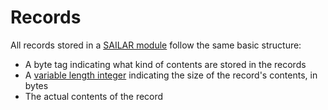# Records

All records stored in a [SAILAR module](./module.md) follow the same basic structure:
- A byte tag indicating what kind of contents are stored in the records
- A [variable length integer](./values.md#variable-length-integers) indicating the size of the record's contents, in bytes
- The actual contents of the record
